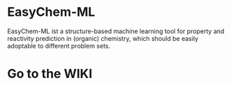 # EasyChem-ML

EasyChem-ML ist a structure-based machine learning tool for property and reactivity prediction in (organic) chemistry, which should be easily adoptable to different problem sets.


# Go to the WIKI
